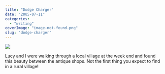 ```yaml
---
title: "Dodge Charger"
date: "2005-07-11"
categories: 
  - "writing"
coverImage: "image-not-found.png"
slug: "dodge-charger"
---
```


[![](images/25280830_1a95e74c32_m.jpg)](http://www.flickr.com/photos/funkylarma/25280830/ "Dodge")  

Lucy and I were walking through a local village at the week end and found this beauty between the antique shops. Not the first thing you expect to find in a rural village!
